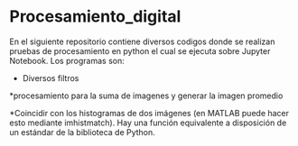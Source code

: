 # Procesamiento_digital
En el siguiente repositorio contiene diversos codigos donde se realizan pruebas de procesamiento en python
el cual se ejecuta sobre Jupyter Notebook. Los programas son:


* Diversos filtros


*procesamiento para la suma de imagenes y generar la imagen promedio


*Coincidir con los histogramas de dos imágenes (en MATLAB puede hacer esto mediante imhistmatch). Hay una función equivalente a disposición de un estándar de la biblioteca de Python.

